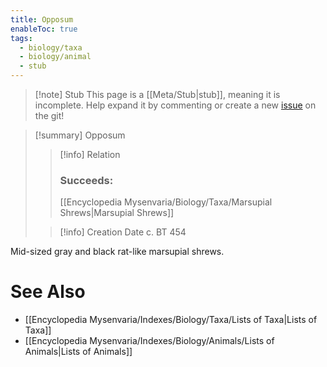 ```yaml
---
title: Opposum
enableToc: true
tags:
  - biology/taxa
  - biology/animal
  - stub
---
```


> [!note] Stub
> This page is a [[Meta/Stub|stub]], meaning it is incomplete. Help expand it by commenting or create a new [issue](https://github.com/RagtimeGal/quartz--encyclopedia-mysenvaria/issues/new/choose) on the git!


> [!summary] Opposum
> > [!info] Relation
> > ### Succeeds:
> > [[Encyclopedia Mysenvaria/Biology/Taxa/Marsupial Shrews|Marsupial Shrews]]
>
> > [!info] Creation Date
> > c. BT 454

Mid-sized gray and black rat-like marsupial shrews.

# See Also
- [[Encyclopedia Mysenvaria/Indexes/Biology/Taxa/Lists of Taxa|Lists of Taxa]]
- [[Encyclopedia Mysenvaria/Indexes/Biology/Animals/Lists of Animals|Lists of Animals]]
